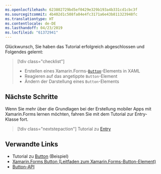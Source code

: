 ```yaml
---
ms.openlocfilehash: 623802729bd5ef0429e329b193a4b331cd1cbc3f
ms.sourcegitcommit: 4b402d1c508fa84e4fc3171a6e43b811323948fc
ms.translationtype: HT
ms.contentlocale: de-DE
ms.lasthandoff: 04/23/2019
ms.locfileid: "61372941"
---
```

Glückwunsch, Sie haben das Tutorial erfolgreich abgeschlossen und Folgendes gelernt:

> [!div class="checklist"]
> - Erstellen eines Xamarin.Forms-[`Button`](xref:Xamarin.Forms.Button)-Elements in XAML
> - Reagieren auf das angetippte `Button`-Element
> - Ändern der Darstellung eines `Button`-Elements

## <a name="next-steps"></a>Nächste Schritte

Wenn Sie mehr über die Grundlagen bei der Erstellung mobiler Apps mit Xamarin.Forms lernen möchten, fahren Sie mit dem Tutorial zur Entry-Klasse fort.

> [!div class="nextstepaction"]
> Tutorial zu [Entry](~/get-started/tutorials/entry/index.yml)

## <a name="related-links"></a>Verwandte Links

- Tutorial zu [Button](https://developer.xamarin.com/samples/xamarin-forms/GetStarted/Tutorials/ButtonTutorial) (Beispiel)
- [Xamarin.Forms Button (Leitfaden zum Xamarin.Forms-Button-Element)](~/xamarin-forms/user-interface/button.md)
- [Button-API](xref:Xamarin.Forms.Button)
